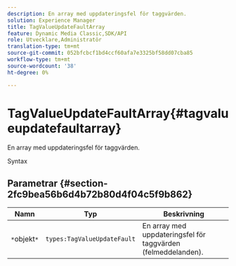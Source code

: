 ```yaml
---
description: En array med uppdateringsfel för taggvärden.
solution: Experience Manager
title: TagValueUpdateFaultArray
feature: Dynamic Media Classic,SDK/API
role: Utvecklare,Administratör
translation-type: tm+mt
source-git-commit: 052bfcbcf1bd4ccf60afa7e3325bf58dd07cba85
workflow-type: tm+mt
source-wordcount: '38'
ht-degree: 0%

---
```



# TagValueUpdateFaultArray{#tagvalueupdatefaultarray}

En array med uppdateringsfel för taggvärden.

Syntax

## Parametrar {#section-2fc9bea56b6d4b72b80d4f04c5f9b862}

| Namn | Typ | Beskrivning |
|---|---|---|
| `*`objekt`*` | `types:TagValueUpdateFault` | En array med uppdateringsfel för taggvärden (felmeddelanden). |


